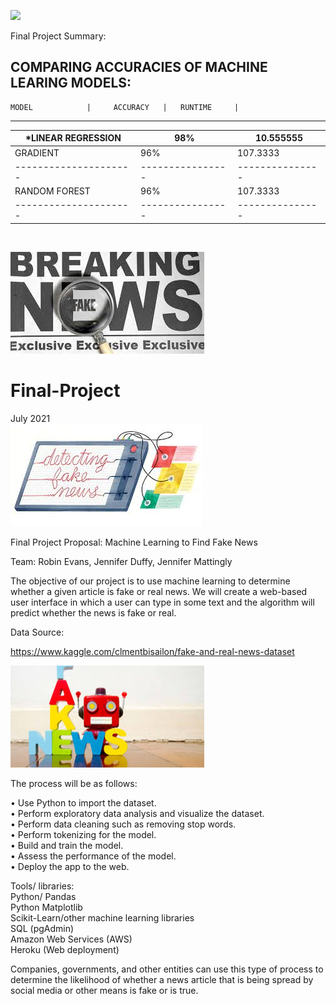 ![](Images/)

Final Project Summary:



COMPARING ACCURACIES OF MACHINE LEARING MODELS:<br>
-------------------------------------------------------
    MODEL            |     ACCURACY   |   RUNTIME     |
-------------------------------------------------------
*LINEAR REGRESSION   |      98%       |   10.555555   |
---------------------|----------------|---------------|
GRADIENT             |      96%       |   107.3333    |
---------------------|----------------|---------------|
RANDOM FOREST        |      96%       |   107.3333    |
---------------------|----------------|---------------|
<br>




![](Images/BreakingNews.jpg)


# Final-Project

July 2021<br>
![](Images/Detecting.jpg)

Final Project Proposal: 
Machine Learning to Find Fake News

Team: Robin Evans, Jennifer Duffy, Jennifer Mattingly


The objective of our project is to use machine learning to determine whether a given article is fake or real news. We will create a web-based user interface in which a user can type in some text and the algorithm will predict whether the news is fake or real.


Data Source:

https://www.kaggle.com/clmentbisailon/fake-and-real-news-dataset<br>


![](Images/FakeNewBots.jpg)

  
The process will be as follows:<br>

•	Use Python to import the dataset.<br>
•	Perform exploratory data analysis and visualize the dataset.<br>
•	Perform data cleaning such as removing stop words.<br>
•	Perform tokenizing for the model.<br>
•	Build and train the model.<br>
•	Assess the performance of the model.<br>
•	Deploy the app to the web.<br>


Tools/ libraries:
<br>
Python/ Pandas<br>
Python Matplotlib<br>
Scikit-Learn/other machine learning libraries<br>
SQL (pgAdmin)<br>
Amazon Web Services (AWS)<br>
Heroku (Web deployment)<br>
	


Companies, governments, and other entities can use this type of process to determine the likelihood of whether a news article that is being spread by social media or other means is fake or is true.




